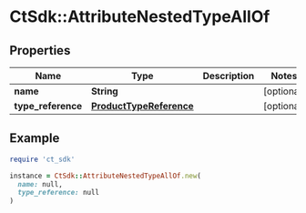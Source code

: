 # CtSdk::AttributeNestedTypeAllOf

## Properties

| Name | Type | Description | Notes |
| ---- | ---- | ----------- | ----- |
| **name** | **String** |  | [optional] |
| **type_reference** | [**ProductTypeReference**](ProductTypeReference.md) |  | [optional] |

## Example

```ruby
require 'ct_sdk'

instance = CtSdk::AttributeNestedTypeAllOf.new(
  name: null,
  type_reference: null
)
```

